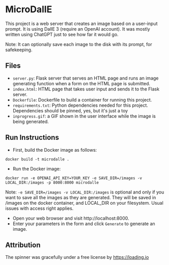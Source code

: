 # MicroDallE

This project is a web server that creates an image based on a user-input prompt. It is using DallE 3 (require an OpenAI account).
It was mostly written using ChatGPT just to see how far it would go.

Note: It can optionally save each image to the disk with its prompt, for safekeeping.

## Files

- `server.py`: Flask server that serves an HTML page and runs an image generating function when a form on the HTML page is submitted.
- `index.html`: HTML page that takes user input and sends it to the Flask server.
- `Dockerfile`: Dockerfile to build a container for running this project.
- `requirements.txt`: Python dependencies needed for this project. Dependencies should be pinned, yes, but it's just a toy
- `inprogress.gif`: a GIF shown in the user interface while the image is being generated.

## Run Instructions

- First, build the Docker image as follows:
```shell
docker build -t microdalle .
```
- Run the Docker image:
```shell
docker run -e OPENAI_API_KEY=YOUR_KEY -e SAVE_DIR=/images -v LOCAL_DIR:/images -p 8000:8000 microdalle
```

Note: `-e SAVE_DIR=/images -v LOCAL_DIR:/images` is optional and only if you want to save all the images as they are generated.
They will be saved in /images on the docker container, and LOCAL_DIR on your filesystem. Usual issues with access right applies.

- Open your web browser and visit http://localhost:8000.
- Enter your parameters in the form and click `Generate` to generate an image.

## Attribution

The spinner was gracefully under a free license by https://loading.io